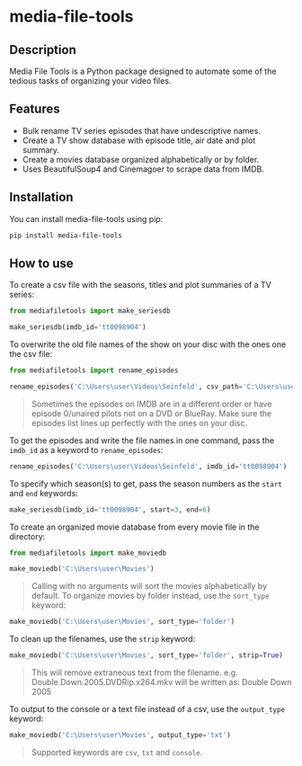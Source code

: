 # media-file-tools

## Description

Media File Tools is a Python package designed to automate some of the tedious tasks of organizing your video files. 

## Features

- Bulk rename TV series episodes that have undescriptive names.
- Create a TV show database with episode title, air date and plot summary.
- Create a movies database organized alphabetically or by folder.
- Uses BeautifulSoup4 and Cinemagoer to scrape data from IMDB.

## Installation

You can install media-file-tools using pip:

```bash
pip install media-file-tools
```

## How to use
To create a csv file with the seasons, titles and plot summaries of a TV series:
```py
from mediafiletools import make_seriesdb

make_seriesdb(imdb_id='tt0098904')
```
To overwrite the old file names of the show on your disc with the ones one the csv file:
```py
from mediafiletools import rename_episodes

rename_episodes('C:\Users\user\Videos\Seinfeld', csv_path='C:\Users\user\episodes.csv')
```
> Sometimes the episodes on IMDB are in a different order or have episode 0/unaired pilots not on a DVD or BlueRay. Make sure the episodes list lines up perfectly with the ones on your disc.

To get the episodes and write the file names in one command, pass the `imdb_id` as a keyword to `rename_episodes`:
```py
rename_episodes('C:\Users\user\Videos\Seinfeld', imdb_id='tt0098904')
```
To specify which season(s) to get, pass the season numbers as the `start` and `end` keywords:
```py
make_seriesdb(imdb_id='tt0098904', start=3, end=6)
```

To create an organized movie database from every movie file in the directory:
```py
from mediafiletools import make_moviedb

make_moviedb('C:\Users\user\Movies')
```
> Calling with no arguments will sort the movies alphabetically by default. To organize movies by folder instead, use the `sort_type` keyword:
```py
make_moviedb('C:\Users\user\Movies', sort_type='folder')
```
To clean up the filenames, use the `strip` keyword:
```py
make_moviedb('C:\Users\user\Movies', sort_type='folder', strip=True)
```
> This will remove extraneous text from the filename. e.g.
> Double.Down.2005.DVDRip.x264.mkv will be written as:
> Double Down 2005

To output to the console or a text file instead of a csv, use the `output_type` keyword:
```py
make_moviedb('C:\Users\user\Movies', output_type='txt')
```
> Supported keywords are `csv`, `txt` and `console`.